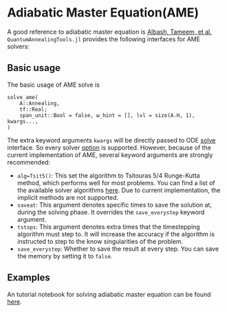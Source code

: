 # Adiabatic Master Equation(AME)

A good reference to adiabatic master equation is [Albash, Tameem, et al.](https://arxiv.org/abs/1206.4197) `QuantumAnnealingTools.jl` provides the following interfaces for AME solvers:

## Basic usage
The basic usage of AME solve is
```@docs
solve_ame(
    A::Annealing,
    tf::Real;
    span_unit::Bool = false, ω_hint = [], lvl = size(A.H, 1), kwargs...,
)
```

The extra keyword arguments `kwargs` will be directly passed to ODE [solve](http://docs.juliadiffeq.org/latest/basics/overview.html) interface. So every solver [option](http://docs.juliadiffeq.org/latest/basics/common_solver_opts.html) is supported. However, because of the current implementation of AME, several keyword arguments are strongly recommended:

* `alg=Tsit5()`: This set the algorithm to Tsitouras 5/4 Runge-Kutta method, which performs well for most problems. You can find a list of the available solver algorithms [here](http://docs.juliadiffeq.org/latest/solvers/ode_solve.html). Due to current implementation, the implicit methods are not supported.
* `saveat`: This argument denotes specific times to save the solution at, during the solving phase. It overrides the `save_everystep` keyword argument.
* `tstops`: This argument denotes extra times that the timestepping algorithm must step to. It will increase the accuracy if the algorithm is instructed to step to the know singularities of the problem.
* `save_everystep`: Whether to save the result at every step. You can save the memory by setting it to `false`.

## Examples
An tutorial notebook for solving adiabatic master equation can be found [here](https://github.com/USCqserver/QuantumAnnealingTools.jl/blob/master/example/single_qubit_example.ipynb).
